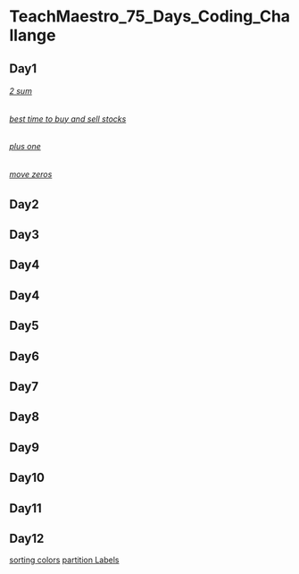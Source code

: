 # TeachMaestro_75_Days_Coding_Challange
## Day1
###### [2 sum](https://github.com/rudy8399/TeachMaestro_75_Days_Coding_Challange/tree/main/1-two-sum)
###### [best time to buy and sell stocks](https://github.com/rudy8399/TeachMaestro_75_Days_Coding_Challange/tree/main/121-best-time-to-buy-and-sell-stock)
###### [plus one](https://github.com/rudy8399/TeachMaestro_75_Days_Coding_Challange/tree/main/66-plus-one)
###### [move zeros](https://github.com/rudy8399/TeachMaestro_75_Days_Coding_Challange/tree/main/283-move-zeroes)
## Day2

## Day3

## Day4

## Day4

## Day5

## Day6

## Day7

## Day8

## Day9

## Day10

## Day11

## Day12
[sorting colors](https://github.com/rudy8399/TeachMaestro_75_Days_Coding_Challange/tree/main/75-sort-colors)
[partition Labels](https://github.com/rudy8399/TeachMaestro_75_Days_Coding_Challange/tree/main/763-partition-labels)
